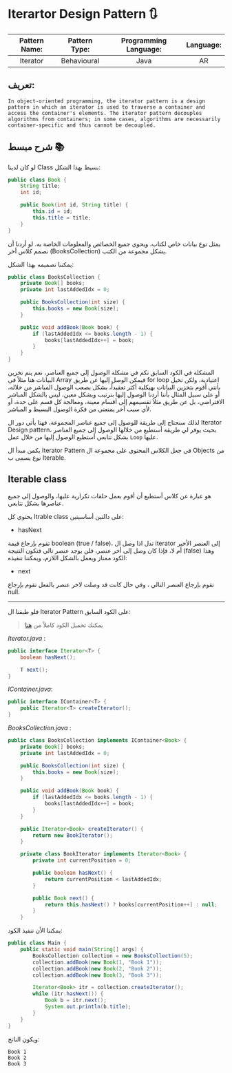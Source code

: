 # Iterartor Design Pattern 🔃

| **Pattern Name:** | **Pattern Type:** | **Programming Language:** | **Language:** |
| :---------------: | :---------------: | :-----------------------: | :-----------: |
|     Iterator      |    Behavioural    |           Java            |      AR       |

## تعريف:

```TXT
In object-oriented programming, the iterator pattern is a design pattern in which an iterator is used to traverse a container and access the container's elements. The iterator pattern decouples algorithms from containers; in some cases, algorithms are necessarily container-specific and thus cannot be decoupled.
```

## شرح مبسط 📚

لو كان لدينا Class بسيط بهذا الشكل:

```JAVA
public class Book {
    String title;
    int id;

    public Book(int id, String title) {
        this.id = id;
        this.title = title;
    }
}
```

يمثل نوع بيانات خاص لكتاب، ويحوي جميع الخصائص  والمعلومات الخاصة به.
لو أردنا أن نصمم كلاس أخر (BooksCollection) يشكل مجموعة من الكتب.

يمكننا تصميمه بهذا الشكل:

```JAVA
public class BooksCollection {
    private Book[] books;
    private int lastAddedIdx = 0;

    public BooksCollection(int size) {
        this.books = new Book[size];
    }

    public void addBook(Book book) {
        if (lastAddedIdx <= books.length - 1) {
            books[lastAddedIdx++] = book;
        }
    }
}
```

المشكلة في الكود السابق تكم في مشكلة الوصول إلى جميع العناصر، نعم يتم تخزين البيانات هنا مثلاً في  Array فيمكن الوصل إليها عن طريق for loop اعتيادية، ولكن تخيل بأنني أقوم بتخزين البيانات بهيكلية أكثر تعقيداً، بشكل يصعب الوصول المباشر من خلاله، أو على سبيل المثال بأننا أردنا الوصول إليها بترتيب وبشكل معين، ليس بالشكل المباشر الافتراضي، بل عن طريق مثلاُ تقسيمهم إلى أقسام معينة، ومعالجة كل قسم على حدة، أو لأي سبب أخر يمنعني من فكرة الوصول البسيط و المباشر.

لذلك سنحتاج إلى طريقة للوصول إلى جميع عناصر المجموعة، فهنا يأتي دور ال Iterator Design pattern، بحيث يوفر لي طريقة أستطيع من خلالها الوصول إلى جميع العناصر بشكل تتابعي أستطيع الوصول إليها من خلال عمل `Loop` عليها.

يكمن مبدأ ال Iterator Pattern في جعل الكلاس المحتوي على مجموعة ال Objects من نوع يسمى ب Iterable.

## Iterable class

هو عبارة عن كلاس أستطيع أن أقوم بعمل حلقات تكرارية عليها، والوصول إلى جميع عناصرها بشكل تتابعي.

يحتوي كل Itrable class على دالتين أساسيتين:

- hasNext

تقوم بإرجاع قيمة boolean (true / false)، تدل اذا وصل ال iterator إلى العنصر الأخير أم لا، فإذا كان وصل إلى أخر عنصر، فلن يوجد عنصر تالي فتكون النتيجة (false)
وهذا الكود ممتاز ويعمل بالشكل اللازم، ويمكننا تنفيذه:

- next

تقوم بإرجاع العنصر التالي ، وفي حال كانت قد وصلت لاخر عنصر بالفعل تقوم بإرجاع null.

---
فلو طبقنا ال Iterator Pattern على الكود السابق:

> يمكنك تحميل الكود كاملاً من <a href="https://download-directory.github.io/?url=https%3A%2F%2Fgithub.com%2FAbd-Beltaji%2Fdesign-patterns-in-arabic%2Ftree%2Fmaster%2FJava%2FBehavioural%2FIterator%2FExamples%2FBooks">هنا</a>

_Iterator.java_ :

```JAVA
public interface Iterator<T> {
    boolean hasNext();

    T next();
}
```

_IContainer.java_:

```JAVA
public interface IContainer<T> {
    public Iterator<T> createIterator();
}
```

_BooksCollection.java_ :

```JAVA
public class BooksCollection implements IContainer<Book> {
    private Book[] books;
    private int lastAddedIdx = 0;

    public BooksCollection(int size) {
        this.books = new Book[size];
    }

    public void addBook(Book book) {
        if (lastAddedIdx <= books.length - 1) {
            books[lastAddedIdx++] = book;
        }
    }

    public Iterator<Book> createIterator() {
        return new BookIterator();
    }

    private class BookIterator implements Iterator<Book> {
        private int currentPosition = 0;

        public boolean hasNext() {
            return currentPosition < lastAddedIdx;
        }

        public Book next() {
            return this.hasNext() ? books[currentPosition++] : null;
        }
    }

```

يمكننا الأن تنفيذ الكود:

```JAVA
public class Main {
    public static void main(String[] args) {
        BooksCollection collection = new BooksCollection(5);
        collection.addBook(new Book(1, "Book 1"));
        collection.addBook(new Book(2, "Book 2"));
        collection.addBook(new Book(3, "Book 3"));

        Iterator<Book> itr = collection.createIterator();
        while (itr.hasNext()) {
            Book b = itr.next();
            System.out.println(b.title);
        }
    }
}
```

ويكون الناتج:

```TXT
Book 1
Book 2
Book 3
```